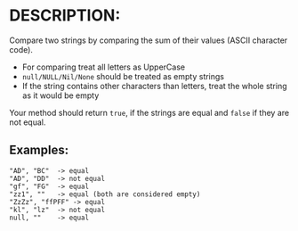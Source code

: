 # DESCRIPTION:

Compare two strings by comparing the sum of their values (ASCII character code).

-   For comparing treat all letters as UpperCase
-   `null/NULL/Nil/None` should be treated as empty strings
-   If the string contains other characters than letters, treat the whole string as it would be empty

Your method should return `true`, if the strings are equal and `false` if they are not equal.

## Examples:

```
"AD", "BC"  -> equal
"AD", "DD"  -> not equal
"gf", "FG"  -> equal
"zz1", ""   -> equal (both are considered empty)
"ZzZz", "ffPFF" -> equal
"kl", "lz"  -> not equal
null, ""    -> equal
```
